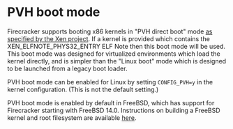 # PVH boot mode

Firecracker supports booting x86 kernels in "PVH direct boot" mode
[as specified by the Xen project](https://github.com/xen-project/xen/blob/master/docs/misc/pvh.pandoc).
If a kernel is provided which contains the XEN_ELFNOTE_PHYS32_ENTRY ELF Note
then this boot mode will be used. This boot mode was designed for virtualized
environments which load the kernel directly, and is simpler than the "Linux
boot" mode which is designed to be launched from a legacy boot loader.

PVH boot mode can be enabled for Linux by setting `CONFIG_PVH=y` in the kernel
configuration. (This is not the default setting.)

PVH boot mode is enabled by default in FreeBSD, which has support for
Firecracker starting with FreeBSD 14.0. Instructions on building a FreeBSD
kernel and root filesystem are available [here](rootfs-and-kernel-setup.md).
